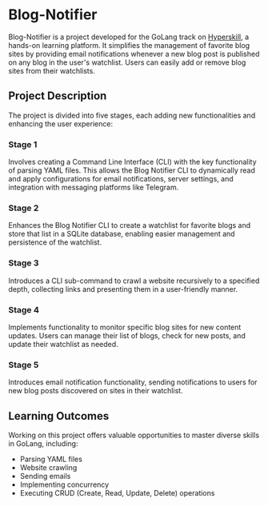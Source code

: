 # Blog-Notifier

Blog-Notifier is a project developed for the GoLang track on [Hyperskill](https://hyperskill.org), a hands-on learning platform.
It simplifies the management of favorite blog sites by providing email notifications whenever a new blog post is published on any blog in the user's watchlist. Users can easily add or remove blog sites from their watchlists.

## Project Description

The project is divided into five stages, each adding new functionalities and enhancing the user experience:

### Stage 1
Involves creating a Command Line Interface (CLI) with the key functionality of parsing YAML files. This allows the Blog Notifier CLI to dynamically read and apply configurations for email notifications, server settings, and integration with messaging platforms like Telegram.

### Stage 2
Enhances the Blog Notifier CLI to create a watchlist for favorite blogs and store that list in a SQLite database, enabling easier management and persistence of the watchlist.

### Stage 3
Introduces a CLI sub-command to crawl a website recursively to a specified depth, collecting links and presenting them in a user-friendly manner.

### Stage 4
Implements functionality to monitor specific blog sites for new content updates. Users can manage their list of blogs, check for new posts, and update their watchlist as needed.

### Stage 5
Introduces email notification functionality, sending notifications to users for new blog posts discovered on sites in their watchlist.

## Learning Outcomes

Working on this project offers valuable opportunities to master diverse skills in GoLang, including:
- Parsing YAML files
- Website crawling
- Sending emails
- Implementing concurrency
- Executing CRUD (Create, Read, Update, Delete) operations
